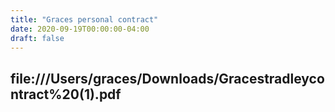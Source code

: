 ```yaml
---
title: "Graces personal contract"
date: 2020-09-19T00:00:00-04:00
draft: false
---
```


file:///Users/graces/Downloads/Gracestradleycontract%20(1).pdf
---
